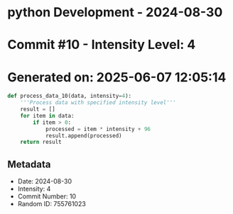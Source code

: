 ﻿# python Development - 2024-08-30
# Commit #10 - Intensity Level: 4
# Generated on: 2025-06-07 12:05:14
```python
def process_data_10(data, intensity=4):
    '''Process data with specified intensity level'''
    result = []
    for item in data:
        if item > 0:
            processed = item * intensity + 96
            result.append(processed)
    return result
```
## Metadata
- Date: 2024-08-30
- Intensity: 4
- Commit Number: 10
- Random ID: 755761023
